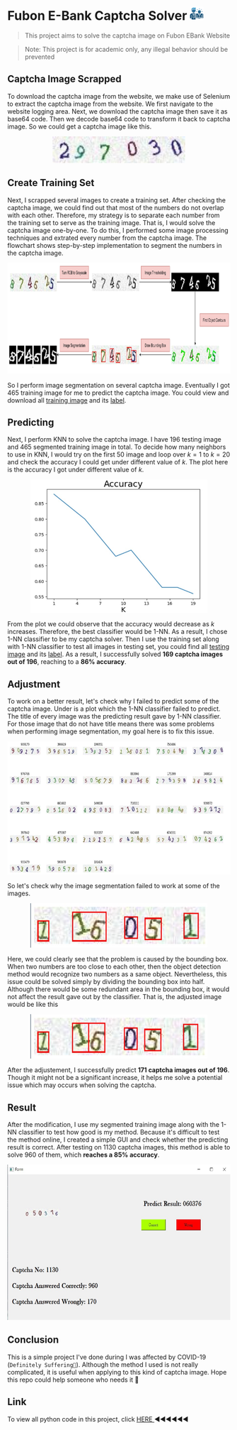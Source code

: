 <div>
    <h1> Fubon E-Bank Captcha Solver 
    <img src = "https://github.com/wavelolz/Fubon-Ebank-Captcha-Solver/blob/main/picture/consultant.png" width = 30 height = 30> 
</div>

> This project aims to solve the captcha image on Fubon EBank Website 

> Note: This project is for academic only, any illegal behavior should be prevented

## Captcha Image Scrapped
To download the captcha image from the website, we make use of Selenium to extract the captcha image from the website. We first navigate to the website logging area. Next, we download the captcha image then save it as base64 code. Then we decode base64 code to transform it back to captcha image. So we could get a captcha image like this.

<p align = "center">
    <img src = "https://github.com/wavelolz/Fubon-Ebank-Captcha-Solver/blob/main/picture/image1.jpg" width = 300 height = 60>
</p>

## Create Training Set
Next, I scrapped several images to create a training set. After checking the captcha image, we could find out that most of the numbers do not overlap with each other. Therefore, my strategy is to separate each number from the training set to serve as the training image. That is, I would solve the captcha image one-by-one. To do this, I performed some image processing techniques and extrated every number from the captcha image. The flowchart shows step-by-step implementation to segment the numbers in the captcha image.

<p align = "center">
    <img src = "https://github.com/wavelolz/Fubon-Ebank-Captcha-Solver/blob/main/picture/messageImage_1676176378723.jpg" width = 1000 height = 250>
</p>


So I perform image segmentation on several captcha image. Eventually I got 465 training image for me to predict the captcha image. You could view and download all <a href = "https://github.com/wavelolz/Fubon-Ebank-Captcha-Solver/blob/main/training%20set/training%20image.rar">training image</a> and its <a href = "https://github.com/wavelolz/Fubon-Ebank-Captcha-Solver/blob/main/training%20set/train%20label.csv">label</a>.

## Predicting
Next, I perform KNN to solve the captcha image. I have 196 testing image and 465 segmented training image in total. To decide how many neighbors to use in KNN, I would try on the first 50 image and loop over $k = 1$ to $k = 20$ and check the accuracy I could get under different value of $k$. The plot here is the accuracy I got under different value of $k$.



<p align = "center">
    <img src = "https://github.com/wavelolz/Fubon-Ebank-Captcha-Solver/blob/main/picture/messageImage_1676176771556.jpg" width = 400 height = 300>
</p>

From the plot we could observe that the accuracy would decrease as $k$ increases. Therefore, the best classifier would be 1-NN. As a result, I chose 1-NN classifier to be my captcha solver. Then I use the training set along with 1-NN classifier to test all images in testing set, you could find all <a href = "https://github.com/wavelolz/Fubon-Ebank-Captcha-Solver/blob/main/testing%20set/testing%20image.rar">testing image</a> and its <a href = "https://github.com/wavelolz/Fubon-Ebank-Captcha-Solver/blob/main/testing%20set/test%20label.xlsx">label</a>. As a result, I successfully solved **169 captcha images out of 196**, reaching to a **86% accuracy**. 
    
## Adjustment
To work on a better result, let's check why I failed to predict some of the captcha image. Under is a plot which the 1-NN classifier failed to predict. The title of every image was the predicting result gave by 1-NN classifier. For those image that do not have title means there was some problems when performing image segmentation, my goal here is to fix this issue.
    
<p align = "center">
    <img src = "https://github.com/wavelolz/Fubon-Ebank-Captcha-Solver/blob/main/picture/messageImage_1676191314940.jpg" width = 800 height = 300>
</p>
    
So let's check why the image segmentation failed to work at some of the images.

<p align = "center">
    <img src = "https://github.com/wavelolz/Fubon-Ebank-Captcha-Solver/blob/main/picture/messageImage_1676191600189.jpg" width = 400 height = 100>
</p>    
    
Here, we could clearly see that the problem is caused by the bounding box. When two numbers are too close to each other, then the object detection method would recognize two numbers as a same object. Nevertheless, this issue could be solved simply by dividing the bounding box into half. Although there would be some redundant area in the bounding box, it would not affect the result gave out by the classifier. That is, the adjusted image would be like this
   
<p align = "center">
    <img src = "https://github.com/wavelolz/Fubon-Ebank-Captcha-Solver/blob/main/picture/messageImage_1676191999372.jpg" width = 400 height = 100>
</p>  
 
After the adjustement, I successfully predict **171 captcha images out of 196**. Though it might not be a significant increase, it helps me solve a potential issue which may occurs when solving the captcha.  
    
## Result
After the modification, I use my segmented training image along with the 1-NN classifier to test how good is my method. Because it's difficult to test the method online, I created a simple GUI and check whether the predicting result is correct. After testing on 1130 captcha images, this method is able to solve 960 of them, which **reaches a 85% accuracy**.

<p align = "center">
    <img src = "https://github.com/wavelolz/Fubon-Ebank-Captcha-Solver/blob/main/picture/predict%20result.jpg" width = 700 height = 350>
</p>      

## Conclusion
This is a simple project I've done during I was affected by COVID-19 (`Definitely Suffering🤒`). Although the method I used is not really complicated, it is useful when applying to this kind of captcha image. Hope this repo could help someone who needs it 🐳    



## Link

<div>
    To view all python code in this project, click <a href = "https://wavelolz.github.io/Fubon-Ebank-Captcha-Solver/Fubon%20E-Bank%20Captcha%20Solver.html">  HERE </a> ◀️◀️◀️◀️◀️◀️
</div>

